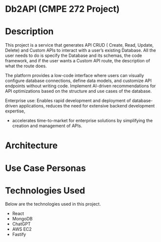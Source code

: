 # Db2API (CMPE 272 Project)

# Description

This project is a service that generates API CRUD ( Create, Read, Update, Delete) and Custom APIs to interact with a user’s existing Database. All the user needs to do is specify the Database and its schemas, the code framework, and if the user wants a Custom API route, the description of what the route does.

The platform provides a low-code interface where users can visually configure database connections, define data models, and customize API endpoints without writing code. Implement AI-driven recommendations for API optimizations based on the structure and use cases of the database.

Enterprise use: Enables rapid development and deployment of database-driven applications, reduces the need for extensive backend development expertise,

- accelerates time-to-market for enterprise solutions by simplifying the creation and management of APIs.

# Architecture

# Use Case Personas

# Technologies Used

Below are the technologies used in this project.
- React
- MongoDB
- ChatGPT
- AWS EC2
- Fastify
